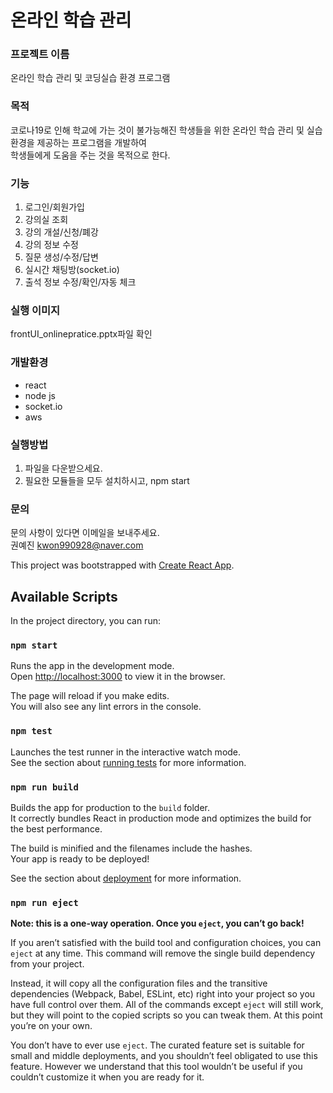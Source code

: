 # 온라인 학습 관리 

### 프로젝트 이름 
온라인 학습 관리 및 코딩실습 환경 프로그램

### 목적   
코로나19로 인해 학교에 가는 것이 불가능해진 학생들을 위한
온라인 학습 관리 및 실습 환경을 제공하는 프로그램을 개발하여  
학생들에게 도움을 주는 것을 목적으로 한다.

### 기능 
1. 로그인/회원가입
2. 강의실 조회 
3. 강의 개설/신청/폐강
4. 강의 정보 수정
5. 질문 생성/수정/답변
6. 실시간 채팅방(socket.io)
7. 출석 정보 수정/확인/자동 체크
    

### 실행 이미지   
frontUI_onlinepratice.pptx파일 확인



### 개발환경  
- react
- node js
- socket.io
- aws

### 실행방법
1. 파일을 다운받으세요.
2. 필요한 모듈들을 모두 설치하시고, npm start 
    
### 문의  
문의 사항이 있다면 이메일을 보내주세요.  
권예진 kwon990928@naver.com  




This project was bootstrapped with [Create React App](https://github.com/facebook/create-react-app).

## Available Scripts

In the project directory, you can run:

### `npm start`

Runs the app in the development mode.<br>
Open [http://localhost:3000](http://localhost:3000) to view it in the browser.

The page will reload if you make edits.<br>
You will also see any lint errors in the console.

### `npm test`

Launches the test runner in the interactive watch mode.<br>
See the section about [running tests](https://facebook.github.io/create-react-app/docs/running-tests) for more information.

### `npm run build`

Builds the app for production to the `build` folder.<br>
It correctly bundles React in production mode and optimizes the build for the best performance.

The build is minified and the filenames include the hashes.<br>
Your app is ready to be deployed!

See the section about [deployment](https://facebook.github.io/create-react-app/docs/deployment) for more information.

### `npm run eject`

**Note: this is a one-way operation. Once you `eject`, you can’t go back!**

If you aren’t satisfied with the build tool and configuration choices, you can `eject` at any time. This command will remove the single build dependency from your project.

Instead, it will copy all the configuration files and the transitive dependencies (Webpack, Babel, ESLint, etc) right into your project so you have full control over them. All of the commands except `eject` will still work, but they will point to the copied scripts so you can tweak them. At this point you’re on your own.

You don’t have to ever use `eject`. The curated feature set is suitable for small and middle deployments, and you shouldn’t feel obligated to use this feature. However we understand that this tool wouldn’t be useful if you couldn’t customize it when you are ready for it.
